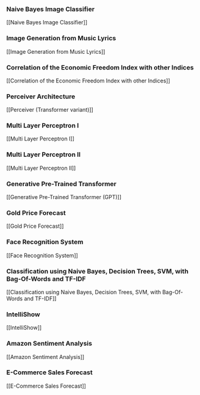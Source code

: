 
### Naive Bayes Image Classifier

[[Naive Bayes Image Classifier]]

### Image Generation from Music Lyrics

[[Image Generation from Music Lyrics]]

### Correlation of the Economic Freedom Index with other Indices

[[Correlation of the Economic Freedom Index with other Indices]]

### Perceiver Architecture
[[Perceiver (Transformer variant)]]
### Multi Layer Perceptron I
[[Multi Layer Perceptron I]]
### Multi Layer Perceptron II
[[Multi Layer Perceptron II]]

### Generative Pre-Trained Transformer
[[Generative Pre-Trained Transformer (GPT)]]

### Gold Price Forecast

[[Gold Price Forecast]]

### Face Recognition System

[[Face Recognition System]]

### Classification using Naive Bayes, Decision Trees, SVM, with Bag-Of-Words and TF-IDF
[[Classification using Naive Bayes, Decision Trees, SVM, with Bag-Of-Words and TF-IDF]]

### IntelliShow

[[IntelliShow]]

### Amazon Sentiment Analysis

[[Amazon Sentiment Analysis]]

### E-Commerce Sales Forecast

[[E-Commerce Sales Forecast]]
